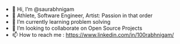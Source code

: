 - 👋 Hi, I’m @saurabhnigam
- 👀 Athlete, Software Engineer, Artist: Passion in that order
- 🌱 I’m currently learning problem solving
- 💞️ I’m looking to collaborate on Open Source Projects
- 📫 How to reach me : https://www.linkedin.com/in/100rabhnigam/

<!---
saurabhnigam/saurabhnigam is a ✨ special ✨ repository because its `README.md` (this file) appears on your GitHub profile.
You can click the Preview link to take a look at your changes.
--->
